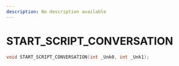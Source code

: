 ```yaml
---
description: No description available 
---
```


# START_SCRIPT_CONVERSATION

```cpp
void START_SCRIPT_CONVERSATION(int _Unk0, int _Unk1);
```